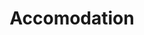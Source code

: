 ---
layout: default
title: Accomodation
permalink: /travel/accomodation
sectiontitle: Accomodation
published: true
---